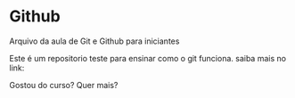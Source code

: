 # Github

Arquivo da aula de Git e Github para iniciantes

Este é um repositorio teste para ensinar como o git funciona.
saiba mais no link:


Gostou do curso? Quer mais?

